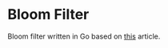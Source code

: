 # Bloom Filter
Bloom filter written in Go based on
[this](https://codeburst.io/lets-implement-a-bloom-filter-in-go-b2da8a4b849f) article.
